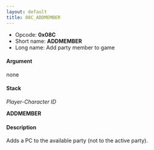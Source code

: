```yaml
---
layout: default
title: 08C_ADDMEMBER
---
```


-   Opcode: **0x08C**
-   Short name: **ADDMEMBER**
-   Long name: Add party member to game

#### Argument

none

#### Stack

  
*Player-Character ID*

**ADDMEMBER**

#### Description

Adds a PC to the available party (not to the active party).
